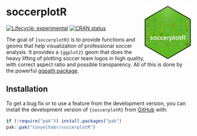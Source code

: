 # soccerplotR <a href='https://tonyelhabr.github.io/soccerplotR/'><img src="man/figures/logo.png" align="right" width="25%" min-width="120px"/></a>

<!-- badges: start -->

[![Lifecycle: experimental](https://img.shields.io/badge/lifecycle-experimental-orange.svg)](https://lifecycle.r-lib.org/articles/stages.html#experimental) [![CRAN status](https://www.r-pkg.org/badges/version/nbaplotR)](https://CRAN.R-project.org/package=nbaplotR)

<!-- badges: end -->

The goal of `{soccerplotR}` is to provide functions and geoms that help visualization of professional soccer analysis. It provides a `{ggplot2}` geom that does the heavy lifting of plotting soccer team logos in high quality, with correct aspect ratio and possible transparency. All of this is done by the powerful [ggpath package](https://mrcaseb.github.io/ggpath/).

## Installation

To get a bug fix or to use a feature from the development version, you can install the development version of `{soccerplotR}` from [GitHub](https://github.com/mrcaseb/soccerplotR/) with:

``` r
if (!require("pak")) install.packages("pak")
pak::pak("tonyelhabr/soccerplotR")
```
